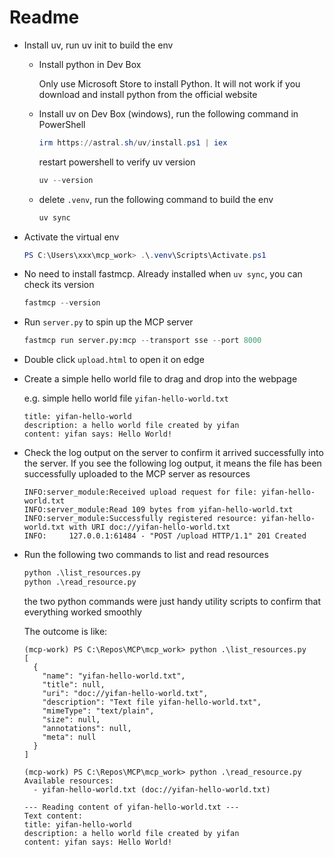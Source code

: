 # Readme

- Install uv, run uv init to build the env

  - Install python in Dev Box

    Only use Microsoft Store to install Python. It will not work if you download and install python from the official website

  - Install uv on Dev Box (windows), run the following command in PowerShell

    ```powershell
    irm https://astral.sh/uv/install.ps1 | iex
    ```

    restart powershell to verify uv version

    ```powershell
    uv --version
    ```

  - delete `.venv`, run the following command to build the env

    ```powershell
    uv sync
    ```

- Activate the virtual env

  ```powershell
  PS C:\Users\xxx\mcp_work> .\.venv\Scripts\Activate.ps1
  ```

- No need to install fastmcp. Already installed when `uv sync`, you can check its version

  ```python
  fastmcp --version
  ```

- Run `server.py` to spin up the MCP server

  ```python
  fastmcp run server.py:mcp --transport sse --port 8000
  ```

- Double click `upload.html` to open it on edge

- Create a simple hello world file to drag and drop into the webpage

  e.g. simple hello world file `yifan-hello-world.txt`

  ```
  title: yifan-hello-world
  description: a hello world file created by yifan
  content: yifan says: Hello World!
  ```

- Check the log output on the server to confirm it arrived successfully into the server. If you see the following log output, it means the file has been successfully uploaded to the MCP server as resources

  ```
  INFO:server_module:Received upload request for file: yifan-hello-world.txt
  INFO:server_module:Read 109 bytes from yifan-hello-world.txt
  INFO:server_module:Successfully registered resource: yifan-hello-world.txt with URI doc://yifan-hello-world.txt
  INFO:     127.0.0.1:61484 - "POST /upload HTTP/1.1" 201 Created
  ```

- Run the following two commands to list and read resources

  ```python
  python .\list_resources.py
  python .\read_resource.py
  ```

  the two python commands were just handy utility scripts to confirm that everything worked smoothly

  The outcome is like:

  ```
  (mcp-work) PS C:\Repos\MCP\mcp_work> python .\list_resources.py
  [
    {
      "name": "yifan-hello-world.txt",
      "title": null,
      "uri": "doc://yifan-hello-world.txt",
      "description": "Text file yifan-hello-world.txt",
      "mimeType": "text/plain",
      "size": null,
      "annotations": null,
      "meta": null
    }
  ]
  ```

  ```
  (mcp-work) PS C:\Repos\MCP\mcp_work> python .\read_resource.py
  Available resources:
    - yifan-hello-world.txt (doc://yifan-hello-world.txt)
  
  --- Reading content of yifan-hello-world.txt ---
  Text content:
  title: yifan-hello-world
  description: a hello world file created by yifan
  content: yifan says: Hello World!
  ```

  
